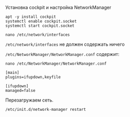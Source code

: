 Установка cockpit и настройка NetworkManager
```
apt -y install cockpit
systemctl enable cockpit.socket
systemctl start cockpit.socket
```

```
nano /etc/network/interfaces
```
`/etc/network/interfaces` не должен содержать ничего


`/etc/NetworkManager/NetworkManager.conf` содержит:
```
nano /etc/NetworkManager/NetworkManager.conf
```
```
[main]
plugins=ifupdown,keyfile

[ifupdown]
managed=false
```
Перезагружаем сеть.
```
/etc/init.d/network-manager restart
```
